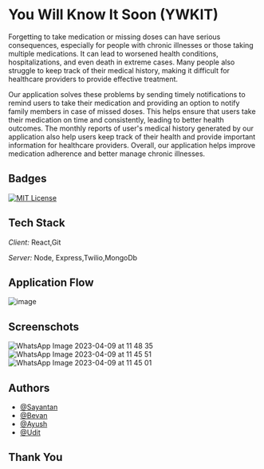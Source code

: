 # You Will Know It Soon (YWKIT)

Forgetting to take medication or missing doses can have serious consequences, especially for people with chronic illnesses or those taking multiple medications. It can lead to worsened health conditions, hospitalizations, and even death in extreme cases. Many people also struggle to keep track of their medical history, making it difficult for healthcare providers to provide effective treatment.

Our application solves these problems by sending timely notifications to remind users to take their medication and providing an option to notify family members in case of missed doses. This helps ensure that users take their medication on time and consistently, leading to better health outcomes. The monthly reports of user's medical history generated by our application also help users keep track of their health and provide important information for healthcare providers. Overall, our application helps improve medication adherence and better manage chronic illnesses.


## Badges

[![MIT License](https://img.shields.io/badge/License-MIT-green.svg)](https://choosealicense.com/licenses/mit/)

## Tech Stack

*Client:* React,Git

*Server:* Node, Express,Twilio,MongoDb

## Application Flow
![image](https://user-images.githubusercontent.com/100552235/230758320-4b3e5b5c-4caa-470a-95f7-3a81eb6d5e53.png)

## Screenschots
![WhatsApp Image 2023-04-09 at 11 48 35](https://user-images.githubusercontent.com/100552235/230758337-1251bedf-fdc9-42fd-a550-c0833f536073.jpeg)
![WhatsApp Image 2023-04-09 at 11 45 51](https://user-images.githubusercontent.com/100552235/230758338-4235b28f-4fc2-4656-ac4a-a361c5f81d1b.jpeg)
![WhatsApp Image 2023-04-09 at 11 45 01](https://user-images.githubusercontent.com/100552235/230758340-19fd0ea7-1602-4678-b87c-b63d4086151e.jpeg)

## Authors
- [@Sayantan](https://www.github.com/Arbtrage)
- [@Bevan](https://github.com/bevan10)
- [@Ayush](https://github.com/Udit-UD)
- [@Udit](https://github.com/TheArchitect19)


## Thank You
